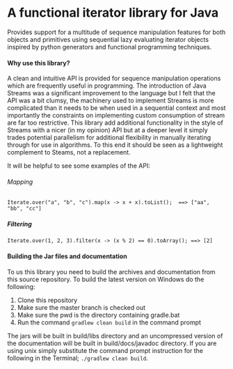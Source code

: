 # A functional iterator library for Java

Provides support for a multitude of sequence manipulation 
features for both objects and primitives using sequential 
lazy evaluating iterator objects inspired by python generators 
and functional programming techniques.

#### Why use this library?
A clean and intuitive API is provided for sequence manipulation 
operations which are frequently useful in programming. The 
introduction of Java Streams was a significant improvement
to the language but I felt that the API was a bit clumsy, the 
machinery used to implement Streams is more complicated than it needs to be when used
in a sequential context and most importantly the constraints on
implementing custom consumption of stream are far too restrictive.
This library add additional functionality in the style of Streams 
with a nicer (in my opinion) API but at a deeper level it simply trades 
potential parallelism for  additional flexibility in manually iterating 
through for use in algorithms. To this end it should be seen as a lightweight 
complement to Steams, not a replacement.

It will be helpful to see some examples of the API:

###### Mapping

``` 
Iterate.over("a", "b", "c").map(x -> x + x).toList();  ==> ["aa", "bb", "cc"]
```

##### Filtering

```
Iterate.over(1, 2, 3).filter(x -> (x % 2) == 0).toArray(); ==> [2]
```

#### Building the Jar files and documentation

To us this library you need to build the archives and documentation from this source 
repository. To build the latest version on Windows do the following:

1. Clone this repository
2. Make sure the master branch is checked out
3. Make sure the pwd is the directory containing gradle.bat
4. Run the command `gradlew clean build` in the command prompt

The jars will be built in build/libs directory and an uncompressed version of the documentation
will be built in build/docs/javadoc directory. If you are using unix simply substitute the 
command prompt instruction for the following in the Terminal; `./gradlew clean build`.

